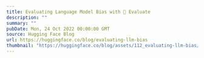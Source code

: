 ```yaml
---
title: Evaluating Language Model Bias with 🤗 Evaluate
description: ""
summary: ""
pubDate: Mon, 24 Oct 2022 00:00:00 GMT
source: Hugging Face Blog
url: https://huggingface.co/blog/evaluating-llm-bias
thumbnail: "https://huggingface.co/blog/assets/112_evaluating-llm-bias/thumbnail.png"
---
```


